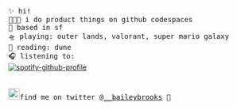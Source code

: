 <samp> ✨ hi! <br>
  👩🏼‍💻 i do product things on github codespaces<br> 
  🌁 based in sf <br>
  🛸 playing: outer lands, valorant, super mario galaxy<br>
  📖 reading: dune <br> 
  🎧 listening to: <br> </samp>
[![spotify-github-profile](https://spotify-github-profile.vercel.app/api/view?uid=22thftxib35zraloo4ct2unwa&cover_image=true&theme=natemoo-re)](https://github.com/kittinan/spotify-github-profile) <br>
<br><br>
<samp><img src="https://img.icons8.com/color/2x/twitter.png" width="23">find me on twitter [@__baileybrooks](https://www.twitter.com/__baileybrooks) 💭

